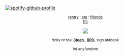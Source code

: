 [![spotify-github-profile](https://spotify-github-profile.kittinanx.com/api/view?uid=31emw27hdnz23bbvfx4humhc7cjq&cover_image=true&theme=novatorem&show_offline=false&background_color=000000&interchange=true&bar_color=000000&bar_color_cover=true)](https://github.com/kittinan/spotify-github-profile)


<p align="center" dir="auto">
<sub> <a href="https://rentry.co/rickypawss">rentry</a> : <a href="https://attajohn.atabook.org/">ata</a> : <a href="https://rentry.co/coolestpeopleever">friends</a>
<br><a href="https://stats.fm/31emw27hdnz23bbvfx4humhc7cjq">fm</a><br>
</sub>


<p align="center" dir="auto">
<img src="https://64.media.tumblr.com/55d819b64e091f024e2ea29e3360b10a/426630a5c764a02e-ea/s540x810/738da65f66648b8d7e42344300f54a9665ca2364.pnj" style="max-width: 100%; "></p>

<p align="center" dir="auto">
<sub> ricky or toki <b><ins>3teen </ins></b>. <b><ins>BPD.</ins></b> sign atabook </sub>
 
<p align="center" dir="auto">
<sub> int anyfandom </sub>


